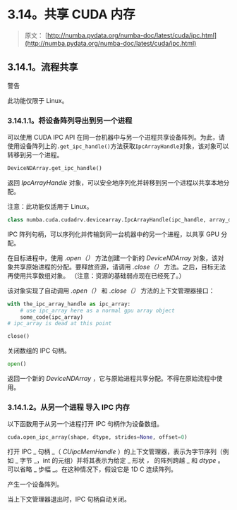# 3.14。共享 CUDA 内存

> 原文： [http://numba.pydata.org/numba-doc/latest/cuda/ipc.html](http://numba.pydata.org/numba-doc/latest/cuda/ipc.html)

## 3.14.1。流程共享

警告

此功能仅限于 Linux。

### 3.14.1.1。将设备阵列导出到另一个进程

可以使用 CUDA IPC API 在同一台机器中与另一个进程共享设备阵列。为此，请使用设备阵列上的`.get_ipc_handle()`方法获取`IpcArrayHandle`对象，该对象可以转移到另一个进程。

```py
DeviceNDArray.get_ipc_handle()
```

返回 _IpcArrayHandle_ 对象，可以安全地序列化并转移到另一个进程以共享本地分配。

注意：此功能仅适用于 Linux。

```py
class numba.cuda.cudadrv.devicearray.IpcArrayHandle(ipc_handle, array_desc)
```

IPC 阵列句柄，可以序列化并传输到同一台机器中的另一个进程，以共享 GPU 分配。

在目标进程中，使用 _.open（）_ 方法创建一个新的 _DeviceNDArray_ 对象，该对象共享原始进程的分配。要释放资源，请调用 _.close（）_ 方法。之后，目标无法再使用共享数组对象。 （注意：资源的基础弱点现在已经死了。）

该对象实现了自动调用 _.open（）_ 和 _.close（）_ 方法的上下文管理器接口：

```py
with the_ipc_array_handle as ipc_array:
    # use ipc_array here as a normal gpu array object
    some_code(ipc_array)
# ipc_array is dead at this point

```

```py
close()
```

关闭数组的 IPC 句柄。

```py
open()
```

返回一个新的 _DeviceNDArray_ ，它与原始进程共享分配。不得在原始流程中使用。

### 3.14.1.2。从另一个进程  导入 IPC 内存

以下函数用于从另一个进程打开 IPC 句柄作为设备数组。

```py
cuda.open_ipc_array(shape, dtype, strides=None, offset=0)
```

打开 IPC _ 句柄 _（ _CUipcMemHandle_ ）的上下文管理器，表示为字节序列（例如 _ 字节 _，int 的元组）并将其表示为给定 _ 形状 _，_ 的阵列跨越 _ 和 _dtype_ 。可以省略 _ 步幅 _。在这种情况下，假设它是 1D C 连续阵列。

产生一个设备阵列。

当上下文管理器退出时，IPC 句柄自动关闭。